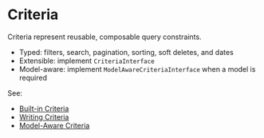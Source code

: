 # Criteria

Criteria represent reusable, composable query constraints.

- Typed: filters, search, pagination, sorting, soft deletes, and dates
- Extensible: implement `CriteriaInterface`
- Model-aware: implement `ModelAwareCriteriaInterface` when a model is required

See:
- [Built-in Criteria](built-in.md)
- [Writing Criteria](writing-criteria.md)
- [Model-Aware Criteria](model-aware.md)
